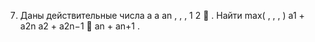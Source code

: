 7. Даны действительные числа
a a an
, , ,
1 2 
. Найти
max( , , , ) a1 + a2n a2 + a2n−1  an + an+1
.
